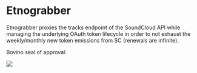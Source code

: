 # Etnograbber

Etnograbber proxies the tracks endpoint of the SoundCloud API while
managing the underlying OAuth token lifecycle in order to not exhaust
the weekly/monthly new token emissions from SC (renewals are infinite).

Bovino seal of approval:

![](https://upload.wikimedia.org/wikipedia/en/2/21/Blink-182_-_Dude_Ranch_cover.jpg)
